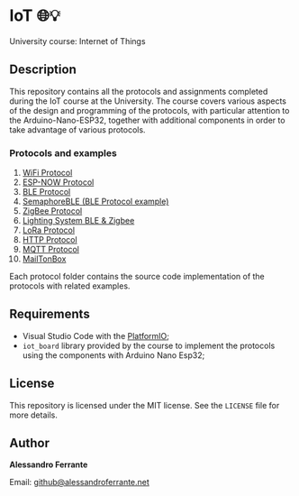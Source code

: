 # IoT 🌐💡

University course: Internet of Things

## Description

This repository contains all the protocols and assignments completed during the IoT course at the University.
The course covers various aspects of the design and programming of the protocols, with particular attention to the Arduino-Nano-ESP32, together with additional components in order to take advantage of various protocols.

### Protocols and examples

1. [WiFi Protocol](https://github.com/AlessandroFerrante/IoT/blob/main/WiFi%20Protocol/)
2. [ESP-NOW Protocol](https://github.com/AlessandroFerrante/Iot/blob/main/ESP-NOW%20Protocol/)
3. [BLE Protocol](https://github.com/AlessandroFerrante/Iot/blob/main/BLE%20Protocol/)
4. [SemaphoreBLE (BLE Protocol example)](https://github.com/AlessandroFerrante/Iot/blob/main/SemaphoreBLE/)
5. [ZigBee Protocol ](https://github.com/AlessandroFerrante/Iot/blob/main/ZigBee%20Protocol/)
6. [Lighting System BLE &amp; Zigbee](https://github.com/AlessandroFerrante/Iot/blob/main/Lighting%20System%20BLE%20&%20Zigbee/)
7. [LoRa Protocol](https://github.com/AlessandroFerrante/Iot/blob/main/LoRa%20Protocol/)
8. [HTTP Protocol](https://github.com/AlessandroFerrante/Iot/blob/main/HTTP%20Protocol/)
9. [MQTT Protocol](https://github.com/AlessandroFerrante/Iot/blob/main/MQTT%20Protocol/)
10. [MailTonBox](https://github.com/AlessandroFerrante/Iot/blob/main/MailTonBox/)

Each protocol folder contains the source code implementation of the protocols with related examples.

## Requirements

- Visual Studio Code with the [PlatformIO](https://platformio.org/);
- `iot_board` library provided by the course to implement the protocols using the components with Arduino Nano Esp32;

## License

This repository is licensed under the MIT license. See the `LICENSE` file for more details.

## Author

**Alessandro Ferrante**

Email: [github@alessandroferrante.net](mailto:github@alessandroferrante.net)
